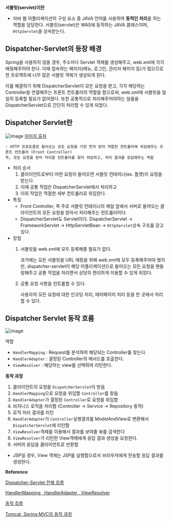 **서블릿(servlet)이란**

- 자바 웹 어플리케이션의 구성 요소 중 JAVA 언어를 사용하여 **동적인 처리**를 하는 역할을 담당한다. 서블릿(servlet)은 WAS에 동작하는 JAVA 클래스이며, `HttpServlet`을 상속받는다.

## Dispatcher-Servlet의 등장 배경

Spring을 사용하지 않을 경우, 주소마다 Servlet 객체를 생성해주고, web.xml에 각각 매핑해주어야 한다. 이때 접속하는 페이지(메뉴, 로그인, 관리자 페이지 등)가 많으므로 한 프로젝트에 너무 많은 서블릿 객체가 생성되게 된다.

이를 해결하기 위해 DispatcherServlet이 모든 요청을 받고, 각각 해당하는 Controller을 연결해주는 프론트 컨트롤러의 역할을 함으로써, web.xml에 서블릿을 일일히 등록할 필요가 없어졌다. 또한 공통적으로 처리해주어야하는 일들을 DispatcherServlet으로 간단히 처리할 수 있게 되었다.

## **Dispatcher Servlet란**

![image](https://user-images.githubusercontent.com/77563814/179492570-7c5dbfc9-c5fd-4082-baa3-1bc066cbee35.png)
[이미지 출처](https://www.geeksforgeeks.org/what-is-dispatcher-servlet-in-spring/)

<aside>
  
    💡 HTTP 프로토콜로 들어오는 모든 요청을 가장 먼저 받아 적합한 컨트롤러에 위임해주는 프론트 컨트롤러 (Front Controller)
    즉, 모든 요청을 받아 처리할 컨트롤러를 찾아 위임하고, 처리 결과를 응답해주는 역할

</aside>

- 처리 순서
  1. 클라이언트로부터 어떤 요청이 들어오면 서블릿 컨테이너(ex. 톰캣)이 요청을 받는다. 
  2. 이때 공통 작업은 DispatcherServlet에서 처리하고
  3. 이외 작업은 적절한 세부 컨트롤러로 위임한다.
- 특징
    - Front Controller, 즉 주로 서블릿 컨테이너의 제일 앞에서 서버로 들어오는 클라이언트의 모든 요청을 받아서 처리해주는 컨트롤러이다.
    - DispatcherServlet도 Servlet이다. DispatcherServlet -> FrameworkServlet -> HttpServletBean -> `HttpServlet`상속 구조를 갖고 있다.
- 장점
    1. 서블릿을 web.xml에 모두 등록해줄 필요가 없다.
        
        과거에는 모든 서블릿을 URL 매핑을 위해 web.xml에 모두 등록해주어야 했지만, dispatcher-servlet이 해당 어플리케이션으로 들어오는 모든 요청을 핸들링해주고 공통 작업을 처리면서 상당히 편리하게 이용할 수 있게 되었다.
        
    2. 공통 요청 사항을 컨트롤할 수 있다.
        
        사용자의 모든 요청에 대한 인코딩 처리, 에러페이지 처리 등을 한 곳에서 처리할 수 있다.
        

## **Dispatcher Servlet 동작 흐름**

![image](https://user-images.githubusercontent.com/77563814/179492583-1f0fd626-76d0-4a2c-b4f8-a13e931fcac9.png)

역할

- `HandlerMapping` : Request를 분석하여 해당되는 Controller를 찾는다.
- `HandlerAdapter` : 결정된 Controller의 메서드를 호출한다.
- `ViewResolver` : 해당하는 view를 선택하여 리턴한다.

**동작 과정**

1. 클라이언트의 요청을 `DispatcherServlet`이 받음
2. `HandlerMapping`으로 요청을 위임할 `Controller`를 찾음
3. `HandlerAdapter`가 결정된 `Controller`로 요청을 위임함
4. 비지니스 로직을 처리함 (Controller -> Service -> Repository 동작)
5. 로직 처리 결과를 리턴
6. `HandlerAdapter`가 `Controller`실행결과를 ModelAndView로 변환해서 `DispatcherServlet`에 리턴함
7. `ViewResolver`객체를 이용해서 결과를 보여줄 뷰를 검색한다
8. `ViewResolver`가 리턴한 View객체에게 응답 결과 생성을 요청한다.
9. 서버의 응답을 클라이언트로 반환함
- JSP일 경우, View 객체는 JSP를 실행함으로서 브라우저에게 전송할 응답 결과를 생성한다.

**Reference**

[Dispatcher-Servlet 전체 흐름](https://devmoony.tistory.com/102)

[HandlerMapping , HandlerAdapter , ViewResolver](https://show400035.tistory.com/132) 

[동작 흐름](https://brilliantdevelop.tistory.com/90)

[Tomcat, Spring MVC의 동작 과정](https://taes-k.github.io/2020/02/16/servlet-container-spring-container/)
